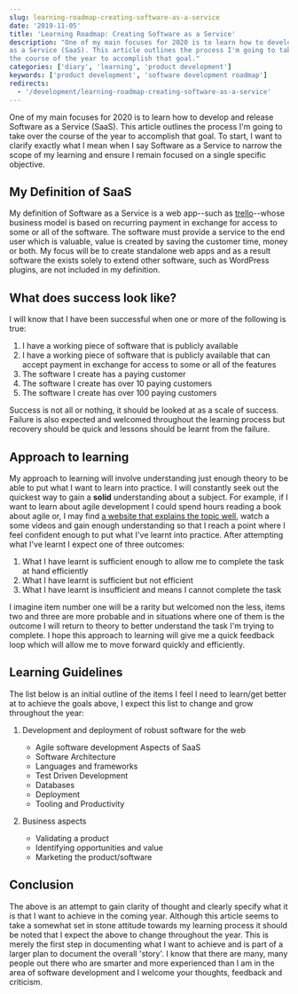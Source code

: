 ```yaml
---
slug: learning-roadmap-creating-software-as-a-service
date: '2019-11-05'
title: 'Learning Roadmap: Creating Software as a Service'
description: "One of my main focuses for 2020 is to learn how to develop and release Software
as a Service (SaaS). This article outlines the process I'm going to take over
the course of the year to accomplish that goal."
categories: ['diary', 'learning', 'product development']
keywords: ['product development', 'software development roadmap']
redirects:
  - '/development/learning-roadmap-creating-software-as-a-service'
---
```


One of my main focuses for 2020 is to learn how to develop and release Software
as a Service (SaaS). This article outlines the process I'm going to take over
the course of the year to accomplish that goal. To start, I want to clarify
exactly what I mean when I say Software as a Service to narrow the scope of my
learning and ensure I remain focused on a single specific objective.

## My Definition of SaaS

My definition of Software as a Service is a web app--such as
[trello](https://trello.com/)\--whose business model is based on recurring
payment in exchange for access to some or all of the software. The software must
provide a service to the end user which is valuable, value is created by saving
the customer time, money or both. My focus will be to create standalone web apps
and as a result software the exists solely to extend other software, such as
WordPress plugins, are not included in my definition.

## What does success look like?

I will know that I have been successful when one or more of the following is
true:

1. I have a working piece of software that is publicly available
2. I have a working piece of software that is publicly available that can accept
   payment in exchange for access to some or all of the features
3. The software I create has a paying customer
4. The software I create has over 10 paying customers
5. The software I create has over 100 paying customers

Success is not all or nothing, it should be looked at as a scale of success.
Failure is also expected and welcomed throughout the learning process but
recovery should be quick and lessons should be learnt from the failure.

## Approach to learning

My approach to learning will involve understanding just enough theory to be able
to put what I want to learn into practice. I will constantly seek out the
quickest way to gain a **solid** understanding about a subject. For example, if
I want to learn about agile development I could spend hours reading a book about
agile or, I may find
[a website that explains the topic well](http://www.agilenutshell.com/), watch a
some videos and gain enough understanding so that I reach a point where I feel
confident enough to put what I've learnt into practice. After attempting what
I've learnt I expect one of three outcomes:

1. What I have learnt is sufficient enough to allow me to complete the task at
   hand efficiently
2. What I have learnt is sufficient but not efficient
3. What I have learnt is insufficient and means I cannot complete the task

I imagine item number one will be a rarity but welcomed non the less, items two
and three are more probable and in situations where one of them is the outcome I
will return to theory to better understand the task I'm trying to complete. I
hope this approach to learning will give me a quick feedback loop which will
allow me to move forward quickly and efficiently.

## Learning Guidelines

The list below is an initial outline of the items I feel I need to learn/get
better at to achieve the goals above, I expect this list to change and grow
throughout the year:

1. Development and deployment of robust software for the web

   - Agile software development Aspects of SaaS
   - Software Architecture
   - Languages and frameworks
   - Test Driven Development
   - Databases
   - Deployment
   - Tooling and Productivity

1. Business aspects

   - Validating a product
   - Identifying opportunities and value
   - Marketing the product/software

## Conclusion

The above is an attempt to gain clarity of thought and clearly specify what it
is that I want to achieve in the coming year. Although this article seems to
take a somewhat set in stone attitude towards my learning process it should be
noted that I expect the above to change throughout the year. This is merely the
first step in documenting what I want to achieve and is part of a larger plan to
document the overall 'story'. I know that there are many, many people out there
who are smarter and more experienced than I am in the area of software
development and I welcome your thoughts, feedback and criticism.
